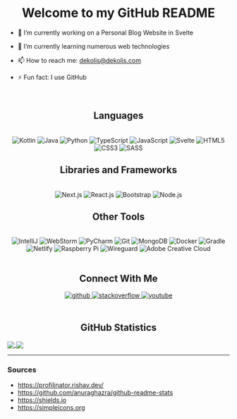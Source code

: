 # <div align="center">Welcome to my GitHub README</div>
  

- 🔭 I’m currently working on a Personal Blog Website in Svelte


- 🌱 I’m currently learning numerous web technologies


- 📫 How to reach me: [dekolis@dekolis.com](mailto:dekolis@dekolis.com)


- ⚡ Fun fact: I use GitHub

<br/>

## <div align="center">Languages</div>

<br/>

<div align="center">
<img alt="Kotlin" src="https://shields.io/badge/-kotlin-white?style=for-the-badge&logoColor=white&logoWidth=20&logo=kotlin&color=%237F52FF"/>
<img alt="Java" src="https://shields.io/badge/-java-white?style=for-the-badge&logoColor=white&logoWidth=20&logo=openjdk&color=%2300819E"/>
<img alt="Python" src="https://shields.io/badge/-python-white?style=for-the-badge&logoColor=black&logoWidth=20&logo=python&color=%23F9D662"/>
<img alt="TypeScript" src="https://shields.io/badge/-typescript-white?style=for-the-badge&logoColor=white&logoWidth=20&logo=typescript&color=%233178C6"/>
<img alt="JavaScript" src="https://shields.io/badge/-javascript-white?style=for-the-badge&logoColor=black&logoWidth=20&logo=javascript&color=%23F7DF1E"/>
<img alt="Svelte" src="https://shields.io/badge/-svelte-white?style=for-the-badge&logoColor=white&logoWidth=20&logo=svelte&color=%23FF3E00"/>
<img alt="HTML5" src="https://shields.io/badge/-html-white?style=for-the-badge&logoColor=white&logoWidth=20&logo=html5&color=%23E34F26"/>
<img alt="CSS3" src="https://shields.io/badge/-css-white?style=for-the-badge&logoColor=white&logoWidth=20&logo=css3&color=%231572B6"/>
<img alt="SASS" src="https://shields.io/badge/-sass-white?style=for-the-badge&logoColor=white&logoWidth=20&logo=sass&color=%23CC6699"/>
</div>

## <div align="center">Libraries and Frameworks</div>

<br/>

<div align="center">
<img alt="Next.js" src="https://shields.io/badge/-next-white?style=for-the-badge&logoColor=white&logoWidth=20&logo=next.js&color=black"/>
<img alt="React.js" src="https://shields.io/badge/-react-white?style=for-the-badge&logoColor=black&logoWidth=20&logo=react&color=%2361DAFB"/>
<img alt="Bootstrap" src="https://shields.io/badge/-bootstrap-white?style=for-the-badge&logoColor=white&logoWidth=20&logo=boostrap&color=%237952B3"/>
<img alt="Node.js" src="https://shields.io/badge/-node-white?style=for-the-badge&logoColor=white&logoWidth=20&logo=node.js&color=%23339933"/>
</div>

## <div align="center">Other Tools</div>

<br/>

<div align="center">
<img alt="IntelliJ" src="https://shields.io/badge/-intellij-white?style=for-the-badge&logoColor=white&logoWidth=20&logo=intellij%20idea&color=black"/>
<img alt="WebStorm" src="https://shields.io/badge/-webstorm-white?style=for-the-badge&logoColor=white&logoWidth=20&logo=webstorm&color=black"/>
<img alt="PyCharm" src="https://shields.io/badge/-pycharm-white?style=for-the-badge&logoColor=white&logoWidth=20&logo=pycharm&color=black"/>
<img alt="Git" src="https://shields.io/badge/-git-white?style=for-the-badge&logoColor=white&logoWidth=20&logo=git&color=%23F05032"/>
<img alt="MongoDB" src="https://shields.io/badge/-mongodb-white?style=for-the-badge&logoColor=white&logoWidth=20&logo=mongodb&color=%2347A248"/>
<img alt="Docker" src="https://shields.io/badge/-dockers-white?style=for-the-badge&logoColor=white&logoWidth=20&logo=docker&color=%232496ED"/>
<img alt="Gradle" src="https://shields.io/badge/-gradle-white?style=for-the-badge&logoColor=white&logoWidth=20&logo=gradle&color=%2302303A"/>
<img alt="Netlify" src="https://shields.io/badge/-netlify-white?style=for-the-badge&logoColor=white&logoWidth=20&logo=netlify&color=%2300C7B7"/>
<img alt="Raspberry Pi" src="https://shields.io/badge/-raspberrypi-white?style=for-the-badge&logoColor=white&logoWidth=20&logo=raspberry%20pi&color=%23A22846"/>
<img alt="Wireguard" src="https://shields.io/badge/-wireguard-white?style=for-the-badge&logoColor=white&logoWidth=20&logo=wireguard&color=%2388171A"/>
<img alt="Adobe Creative Cloud" src="https://shields.io/badge/-adobe%20creative%20cloud-white?style=for-the-badge&logoColor=white&logoWidth=20&logo=adobe%20creative%20cloud&color=%23DA1F26"/>
</div>

<br/>

## <div align="center">Connect With Me</div>

<div align="center">
<a href="https://github.com/MetalTurtle18" target="_blank">
<img src=https://img.shields.io/badge/github-%2324292e.svg?&style=for-the-badge&logo=github&logoColor=white alt=github style="margin-bottom: 5px;" />
</a>
  
<a href="https://stackoverflow.com/users/13335308/metalturtle18" target="_blank">
<img src=https://img.shields.io/badge/stackoverflow-%23F28032.svg?&style=for-the-badge&logo=stackoverflow&logoColor=white alt=stackoverflow style="margin-bottom: 5px;" />
</a>
  
<a href="https://www.youtube.com/watch?v=dQw4w9WgXcQ" target="_blank">
<img src=https://img.shields.io/badge/youtube-%23EE4831.svg?&style=for-the-badge&logo=youtube&logoColor=white alt=youtube style="margin-bottom: 5px;" />
</a>
</div>  

<br/>

## <div align="center">GitHub Statistics</div>

<a href="https://github.com/MetalTurtle18">
  <img align="center" src="https://github-readme-stats.vercel.app/api?username=MetalTurtle18&hide=stars&show_icons=true&hide_border=true&theme=gruvbox&bg_color=0d1116&count_private=true&custom_title=My%20GitHub%20Stats&disable_animations=true" />
</a>

<a href="https://github.com/MetalTurtle18">
  <img align="center" src="https://github-readme-stats.vercel.app/api/top-langs/?username=MetalTurtle18&layout=compact&hide_border=true&theme=gruvbox&bg_color=0d1116&langs_count=8" />
</a>

<br/>

---
### Sources
* https://profilinator.rishav.dev/
* https://github.com/anuraghazra/github-readme-stats
* https://shields.io
* https://simpleicons.org
